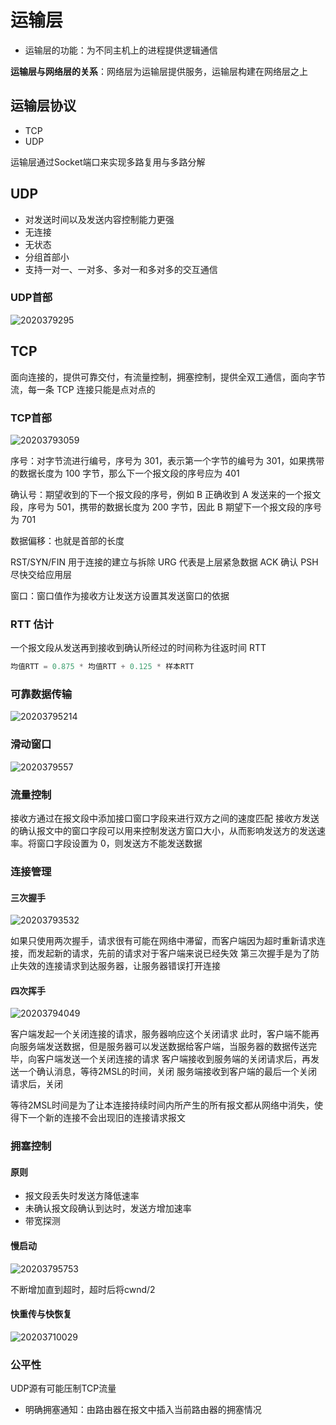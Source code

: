 # 运输层

- 运输层的功能：为不同主机上的进程提供逻辑通信 

**运输层与网络层的关系**：网络层为运输层提供服务，运输层构建在网络层之上

## 运输层协议

- TCP
- UDP

运输层通过Socket端口来实现多路复用与多路分解

## UDP

- 对发送时间以及发送内容控制能力更强
- 无连接
- 无状态
- 分组首部小
- 支持一对一、一对多、多对一和多对多的交互通信

### UDP首部

![2020379295](/assets/2020379295.jpg)

## TCP

面向连接的，提供可靠交付，有流量控制，拥塞控制，提供全双工通信，面向字节流，每一条 TCP 连接只能是点对点的

### TCP首部

![20203793059](/assets/20203793059.png)

序号：对字节流进行编号，序号为 301，表示第一个字节的编号为 301，如果携带的数据长度为 100 字节，那么下一个报文段的序号应为 401

确认号：期望收到的下一个报文段的序号，例如 B 正确收到 A 发送来的一个报文段，序号为 501，携带的数据长度为 200 字节，因此 B 期望下一个报文段的序号为 701

数据偏移：也就是首部的长度

RST/SYN/FIN 用于连接的建立与拆除
URG 代表是上层紧急数据
ACK 确认
PSH 尽快交给应用层

窗口：窗口值作为接收方让发送方设置其发送窗口的依据

### RTT 估计

一个报文段从发送再到接收到确认所经过的时间称为往返时间 RTT

```java
均值RTT = 0.875 * 均值RTT + 0.125 * 样本RTT
```

### 可靠数据传输

![20203795214](/assets/20203795214.png)

### 滑动窗口

![2020379557](/assets/2020379557.jpg)

### 流量控制

接收方通过在报文段中添加接口窗口字段来进行双方之间的速度匹配
接收方发送的确认报文中的窗口字段可以用来控制发送方窗口大小，从而影响发送方的发送速率。将窗口字段设置为 0，则发送方不能发送数据

### 连接管理

#### 三次握手

![20203793532](/assets/20203793532.png)

如果只使用两次握手，请求很有可能在网络中滞留，而客户端因为超时重新请求连接，而发起新的请求，先前的请求对于客户端来说已经失效
第三次握手是为了防止失效的连接请求到达服务器，让服务器错误打开连接

#### 四次挥手

![20203794049](/assets/20203794049.jpg)

客户端发起一个关闭连接的请求，服务器响应这个关闭请求
此时，客户端不能再向服务端发送数据，但是服务器可以发送数据给客户端，当服务器的数据传送完毕，向客户端发送一个关闭连接的请求
客户端接收到服务端的关闭请求后，再发送一个确认消息，等待2MSL的时间，关闭
服务端接收到客户端的最后一个关闭请求后，关闭

等待2MSL时间是为了让本连接持续时间内所产生的所有报文都从网络中消失，使得下一个新的连接不会出现旧的连接请求报文

### 拥塞控制

#### 原则

- 报文段丢失时发送方降低速率
- 未确认报文段确认到达时，发送方增加速率
- 带宽探测

#### 慢启动

![20203795753](/assets/20203795753.jpg)

不断增加直到超时，超时后将cwnd/2

#### 快重传与快恢复

![20203710029](/assets/20203710029.png)

### 公平性

UDP源有可能压制TCP流量

- 明确拥塞通知：由路由器在报文中插入当前路由器的拥塞情况